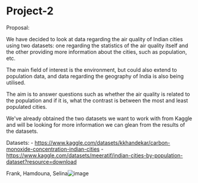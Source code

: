 # Project-2

Proposal:

We have decided to look at data regarding the air quality of Indian cities using two datasets: one regarding the statistics of the air quality itself and the other providing more information about the cities, such as population, etc. 

The main field of interest is the environment, but could also extend to population data, and data regarding the geography of India is also being utilised.

The aim is to answer questions such as whether the air quality is related to the population and if it is, what the contrast is between the most and least populated cities.

We've already obtained the two datasets we want to work with from Kaggle and will be looking for more information we can glean from the results of the datasets.

Datasets:
	- https://www.kaggle.com/datasets/kkhandekar/carbon-monoxide-concentration-indian-cities
	- https://www.kaggle.com/datasets/meeratif/indian-cities-by-population-dataset?resource=download

Frank, Hamdouna, Selina![image](https://user-images.githubusercontent.com/110378431/197753907-8c4c9c76-120f-4c8b-a780-5c6c73981815.png)
